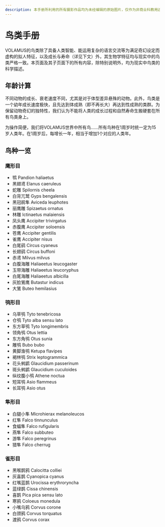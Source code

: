 ```yaml
---
description: 本手册所利用的所有摄影作品均为未经编辑的原始图片，仅作为非商业科教用途。若您不希望您的作品出现在此处，请您联系工作人员，我们将立即移除。
---
```


# 鸟类手册

VOLAMUS的鸟类除了具备人类智能、能运用复杂的语言交流等为满足奇幻设定而虚构的拟人特征，以及成长与寿命（详见下文）外，其生物学特征均与现实中的鸟类严格一致。本页面及其子页面下的所有内容，除特别说明外，均为现实中鸟类的科学描述。

## 年龄计算

不同动物的成长、衰老速度不同，尤其是对于体型差异悬殊的动物。此外，鸟类是一个幼年成长速度极快，且先达到体成熟（即不再长大）再达到性成熟的类群。为保留动物奇幻的独特性，我们认为不能将人类的成长过程和自然寿命生搬硬套在所有鸟类身上。

为操作简便，我们将VOLAMUS世界中所有鸟……所有鸟种在1周岁时统一定为15岁人类年。在1周岁后，每增长一年，相当于增加1个对应的人类年。

## 鸟种一览

### 鹰形目

* 鹗 Pandion haliaetus
* 黑翅鸢 Elanus caeruleus
* 蛇雕 Spilornis cheela
* 白背兀鹫 Gyps bengalensis
* 黑冠鹃隼 Aviceda leuphotes
* 丽鹰雕 Spizaetus ornatus
* 林雕 Ictinaetus malaiensis
* 凤头鹰 Accipiter trivirgatus
* 赤腹鹰 Accipiter soloensis
* 苍鹰 Accipiter gentilis
* 雀鹰 Accipiter nisus
* 白尾鹞 Circus cyaneus
* 长翅鹞 Circus buffoni
* 赤鸢 Milvus milvus
* 白腹海雕 Haliaeetus leucogaster
* 玉带海雕 Haliaeetus leucoryphus
* 白尾海雕 Haliaeetus albicilla
* 灰脸鵟鹰 Butastur indicus
* 大鵟 Buteo hemilasius

### 鸮形目

* 乌草鸮 Tyto tenebricosa
* 仓鸮 Tyto alba sensu lato
* 东方草鸮 Tyto longimembris
* 领角鸮 Otus lettia
* 东方角鸮 Otus sunia
* 雕鸮 Bubo bubo
* 黄脚渔鸮 Ketupa flavipes
* 褐林鸮 Strix leptogrammica
* 花头鸺鹠 Glaucidium passerinum
* 斑头鸺鹠 Glaucidium cuculoides
* 纵纹腹小鸮 Athene noctua
* 短耳鸮 Asio flammeus
* 长耳鸮 Asio otus

### 隼形目

* 白腿小隼 Microhierax melanoleucos
* 红隼 Falco tinnunculus
* 食蝠隼 Falco rufigularis
* 燕隼 Falco subbuteo
* 游隼 Falco peregrinus
* 猎隼 Falco cherrug

### 雀形目

* 黑喉鹊鸦 Calocitta colliei
* 灰喜鹊 Cyanopica cyanus
* 红嘴蓝鹊 Urocissa erythroryncha
* 蓝绿鹊 Cissa chinensis
* 喜鹊 Pica pica sensu lato
* 寒鸦 Coloeus monedula
* 小嘴乌鸦 Corvus corone
* 白颈鸦 Corvus torquatus
* 渡鸦 Corvus corax

